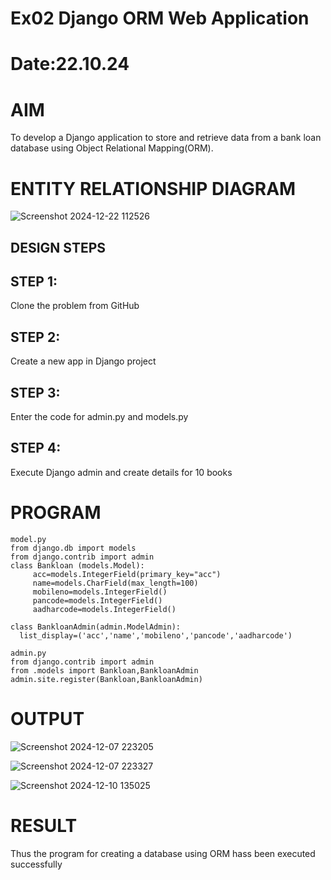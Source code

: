 # Ex02 Django ORM Web Application
# Date:22.10.24
# AIM
To develop a Django application to store and retrieve data from a bank loan database using Object Relational Mapping(ORM).

# ENTITY RELATIONSHIP DIAGRAM
![Screenshot 2024-12-22 112526](https://github.com/user-attachments/assets/de12eb66-64d1-437c-823d-b988a85987ed)


## DESIGN STEPS
## STEP 1:
Clone the problem from GitHub

## STEP 2:
Create a new app in Django project

## STEP 3:
Enter the code for admin.py and models.py

## STEP 4:
Execute Django admin and create details for 10 books

# PROGRAM
```
model.py
from django.db import models
from django.contrib import admin
class Bankloan (models.Model):
     acc=models.IntegerField(primary_key="acc")
     name=models.CharField(max_length=100)
     mobileno=models.IntegerField()
     pancode=models.IntegerField()
     aadharcode=models.IntegerField()
     
class BankloanAdmin(admin.ModelAdmin):
  list_display=('acc','name','mobileno','pancode','aadharcode')

admin.py
from django.contrib import admin
from .models import Bankloan,BankloanAdmin
admin.site.register(Bankloan,BankloanAdmin)
```
# OUTPUT
![Screenshot 2024-12-07 223205](https://github.com/user-attachments/assets/89f6c6e7-7247-4978-ac8d-f143dac7fc22)

![Screenshot 2024-12-07 223327](https://github.com/user-attachments/assets/293c18ac-5dbb-499c-8506-927f0dd3d3b7)

![Screenshot 2024-12-10 135025](https://github.com/user-attachments/assets/b007070f-a8bd-4f39-9649-f6b7888272b4)


# RESULT
Thus the program for creating a database using ORM hass been executed successfully
